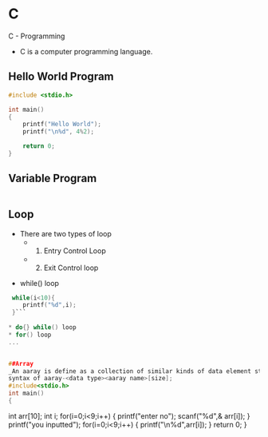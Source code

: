 # C
C - Programming

- C is a computer programming language.

## Hello World Program
```C
#include <stdio.h>

int main()
{
    printf("Hello World");
    printf("\n%d", 4%2);

    return 0;
}

```

## Variable Program

```C

```


## Loop
- There are two types of loop
  - 1. Entry Control Loop
  - 2. Exit Control loop
* while() loop
```C
 while(i<10){
    printf("%d",i);
 }```
 
* do{} while() loop
* for() loop
...


##Array
_An aaray is define as a collection of similar kinds of data element store at continious memory location.
syntax of aaray-<data type><aaray name>[size];
#include<stdio.h>
int main()
{
```
int arr[10];
int i;
for(i=0;i<9;i++)
{
    printf("enter no");
    scanf("%d",& arr[i]);
}
printf("you inputted");
for(i=0;i<9;i++)
{
    printf("\n%d",arr[i]);
}
  return 0;
}
